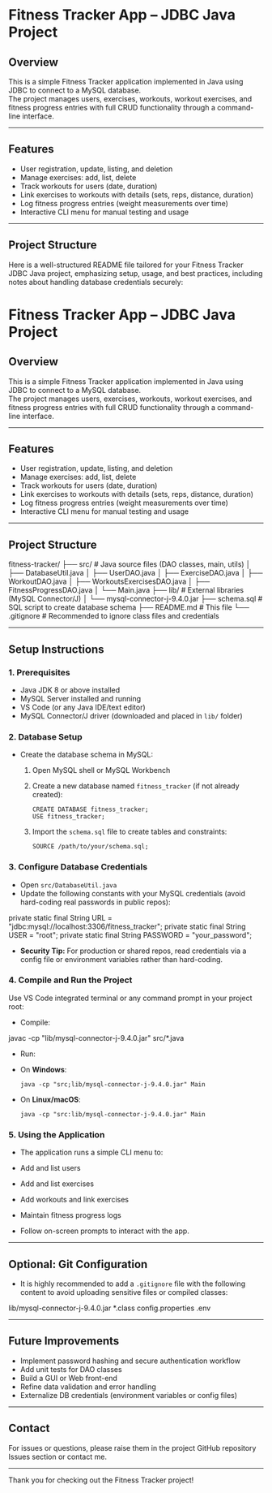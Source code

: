 # Fitness Tracker App – JDBC Java Project

## Overview

This is a simple Fitness Tracker application implemented in Java using JDBC to connect to a MySQL database.  
The project manages users, exercises, workouts, workout exercises, and fitness progress entries with full CRUD functionality through a command-line interface.

---

## Features

- User registration, update, listing, and deletion  
- Manage exercises: add, list, delete  
- Track workouts for users (date, duration)  
- Link exercises to workouts with details (sets, reps, distance, duration)  
- Log fitness progress entries (weight measurements over time)  
- Interactive CLI menu for manual testing and usage  

---

## Project Structure


Here is a well-structured README file tailored for your Fitness Tracker JDBC Java project, emphasizing setup, usage, and best practices, including notes about handling database credentials securely:

# Fitness Tracker App – JDBC Java Project

## Overview

This is a simple Fitness Tracker application implemented in Java using JDBC to connect to a MySQL database.  
The project manages users, exercises, workouts, workout exercises, and fitness progress entries with full CRUD functionality through a command-line interface.

---

## Features

- User registration, update, listing, and deletion  
- Manage exercises: add, list, delete  
- Track workouts for users (date, duration)  
- Link exercises to workouts with details (sets, reps, distance, duration)  
- Log fitness progress entries (weight measurements over time)  
- Interactive CLI menu for manual testing and usage  

---

## Project Structure

fitness-tracker/
├── src/ # Java source files (DAO classes, main, utils)
│ ├── DatabaseUtil.java
│ ├── UserDAO.java
│ ├── ExerciseDAO.java
│ ├── WorkoutDAO.java
│ ├── WorkoutsExercisesDAO.java
│ ├── FitnessProgressDAO.java
│ └── Main.java
├── lib/ # External libraries (MySQL Connector/J)
│ └── mysql-connector-j-9.4.0.jar
├── schema.sql # SQL script to create database schema
├── README.md # This file
└── .gitignore # Recommended to ignore class files and credentials

---

## Setup Instructions

### 1. Prerequisites

- Java JDK 8 or above installed  
- MySQL Server installed and running  
- VS Code (or any Java IDE/text editor)  
- MySQL Connector/J driver (downloaded and placed in `lib/` folder)  

### 2. Database Setup

- Create the database schema in MySQL:

  1. Open MySQL shell or MySQL Workbench
  2. Create a new database named `fitness_tracker` (if not already created):

     ```
     CREATE DATABASE fitness_tracker;
     USE fitness_tracker;
     ```

  3. Import the `schema.sql` file to create tables and constraints:

     ```
     SOURCE /path/to/your/schema.sql;
     ```

### 3. Configure Database Credentials

- Open `src/DatabaseUtil.java`
- Update the following constants with your MySQL credentials (avoid hard-coding real passwords in public repos):

private static final String URL = "jdbc:mysql://localhost:3306/fitness_tracker";
private static final String USER = "root";
private static final String PASSWORD = "your_password";


- **Security Tip:** For production or shared repos, read credentials via a config file or environment variables rather than hard-coding.

### 4. Compile and Run the Project

Use VS Code integrated terminal or any command prompt in your project root:

- Compile:

javac -cp "lib/mysql-connector-j-9.4.0.jar" src/*.java


- Run:

- On **Windows**:

  ```
  java -cp "src;lib/mysql-connector-j-9.4.0.jar" Main
  ```

- On **Linux/macOS**:

  ```
  java -cp "src:lib/mysql-connector-j-9.4.0.jar" Main
  ```

### 5. Using the Application

- The application runs a simple CLI menu to:

- Add and list users
- Add and list exercises
- Add workouts and link exercises
- Maintain fitness progress logs

- Follow on-screen prompts to interact with the app.

---

## Optional: Git Configuration

- It is highly recommended to add a `.gitignore` file with the following content to avoid uploading sensitive files or compiled classes:

lib/mysql-connector-j-9.4.0.jar
*.class
config.properties
.env


---

## Future Improvements

- Implement password hashing and secure authentication workflow  
- Add unit tests for DAO classes  
- Build a GUI or Web front-end  
- Refine data validation and error handling  
- Externalize DB credentials (environment variables or config files)

---

## Contact

For issues or questions, please raise them in the project GitHub repository Issues section or contact me.

---

Thank you for checking out the Fitness Tracker project!
